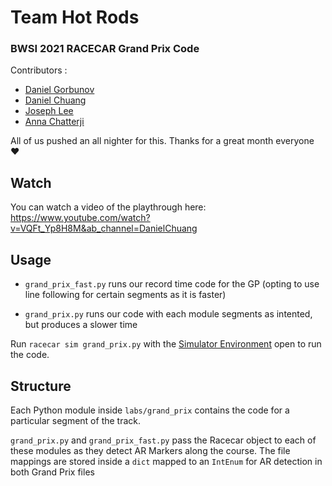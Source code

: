 # Team Hot Rods
### BWSI 2021 RACECAR Grand Prix Code

Contributors : 
 - [Daniel Gorbunov](https://github.com/dgorbunov)
 - [Daniel Chuang](https://github.com/daniel-chuang)
 - [Joseph Lee](https://github.com/jjosephlee)
 - [Anna Chatterji](https://github.com/anna-chatterji)

All of us pushed an all nighter for this. Thanks for a great month everyone ♥️ 

## Watch

You can watch a video of the playthrough here: https://www.youtube.com/watch?v=VQFt_Yp8H8M&ab_channel=DanielChuang

## Usage

- `grand_prix_fast.py` runs our record time code for the GP (opting to use line following for certain segments as it is faster)

- `grand_prix.py` runs our code with each module segments as intented, but produces a slower time

Run `racecar sim grand_prix.py` with the [Simulator Environment](https://github.com/MITLLRacecar/Simulation) open to run the code. 

## Structure

Each Python module inside `labs/grand_prix` contains the code for a particular segment of the track. 

`grand_prix.py` and `grand_prix_fast.py` pass the Racecar object to each of these modules as they detect AR Markers along the course. The file mappings are stored inside a `dict` mapped to an `IntEnum` for AR detection in both Grand Prix files
